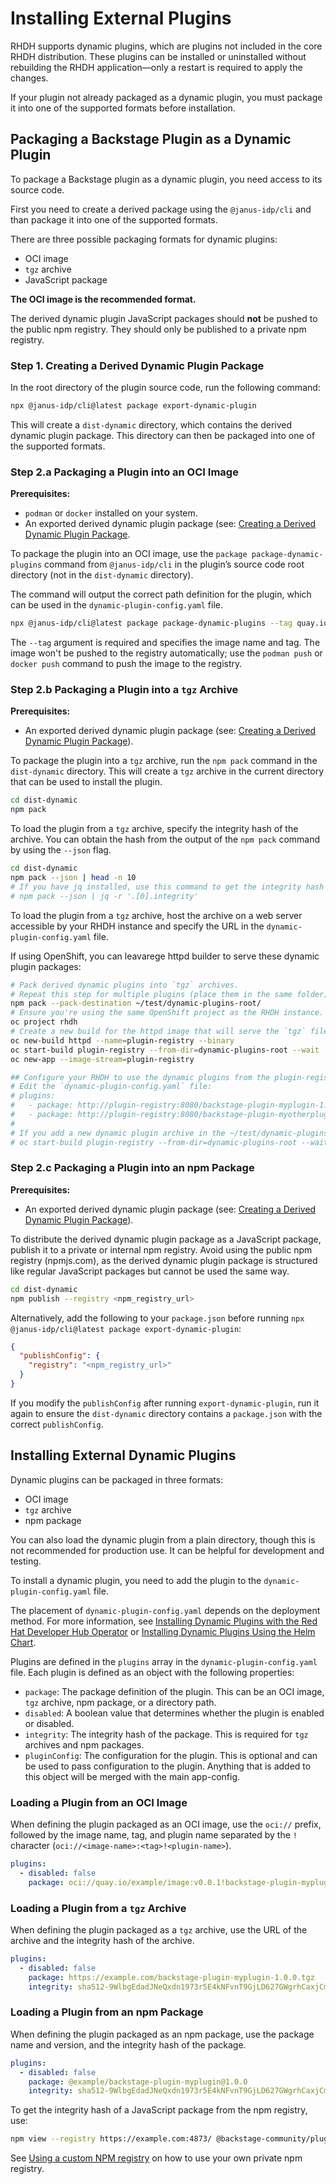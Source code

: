 # Installing External Plugins

RHDH supports dynamic plugins, which are plugins not included in the core RHDH distribution. These plugins can be installed or uninstalled without rebuilding the RHDH application—only a restart is required to apply the changes.

If your plugin not already packaged as a dynamic plugin, you must package it into one of the supported formats before installation.

## Packaging a Backstage Plugin as a Dynamic Plugin

To package a Backstage plugin as a dynamic plugin, you need access to its source code.

First you need to create a derived package using the `@janus-idp/cli` and than package it into one of the supported formats.

There are three possible packaging formats for dynamic plugins:

- OCI image
- `tgz` archive
- JavaScript package

**The OCI image is the recommended format.**

The derived dynamic plugin JavaScript packages should **not** be pushed to the public npm registry. They should only be published to a private npm registry.

### Step 1. Creating a Derived Dynamic Plugin Package

In the root directory of the plugin source code, run the following command:

```bash
npx @janus-idp/cli@latest package export-dynamic-plugin
```

This will create a `dist-dynamic` directory, which contains the derived dynamic plugin package. This directory can then be packaged into one of the supported formats.

### Step 2.a Packaging a Plugin into an OCI Image

**Prerequisites:**

- `podman` or `docker` installed on your system.
- An exported derived dynamic plugin package (see: [Creating a Derived Dynamic Plugin Package](#step-1-creating-a-derived-dynamic-plugin-package).

To package the plugin into an OCI image, use the `package package-dynamic-plugins` command from `@janus-idp/cli` in the plugin’s source code root directory (not in the `dist-dynamic` directory).

The command will output the correct path definition for the plugin, which can be used in the `dynamic-plugin-config.yaml` file.

```bash
npx @janus-idp/cli@latest package package-dynamic-plugins --tag quay.io/example/image:v0.0.1
```

The `--tag` argument is required and specifies the image name and tag. The image won't be pushed to the registry automatically; use the `podman push` or `docker push` command to push the image to the registry.

### Step 2.b Packaging a Plugin into a `tgz` Archive

**Prerequisites:**

- An exported derived dynamic plugin package (see: [Creating a Derived Dynamic Plugin Package](#step-1-creating-a-derived-dynamic-plugin-package)).

To package the plugin into a `tgz` archive, run the `npm pack` command in the `dist-dynamic` directory. This will create a `tgz` archive in the current directory that can be used to install the plugin.

```bash
cd dist-dynamic
npm pack
```

To load the plugin from a `tgz` archive, specify the integrity hash of the archive. You can obtain the hash from the output of the `npm pack` command by using the `--json` flag.

```bash
cd dist-dynamic
npm pack --json | head -n 10
# If you have jq installed, use this command to get the integrity hash directly:
# npm pack --json | jq -r '.[0].integrity'
```

To load the plugin from a `tgz` archive, host the archive on a web server accessible by your RHDH instance and specify the URL in the `dynamic-plugin-config.yaml` file.

If using OpenShift, you can leavarege httpd builder to serve these dynamic plugin packages:

```bash
# Pack derived dynamic plugins into `tgz` archives.
# Repeat this step for multiple plugins (place them in the same folder).
npm pack --pack-destination ~/test/dynamic-plugins-root/
# Ensure you're using the same OpenShift project as the RHDH instance.
oc project rhdh
# Create a new build for the httpd image that will serve the `tgz` files with dynamic plugins.
oc new-build httpd --name=plugin-registry --binary
oc start-build plugin-registry --from-dir=dynamic-plugins-root --wait
oc new-app --image-stream=plugin-registry

## Configure your RHDH to use the dynamic plugins from the plugin-registry.
# Edit the `dynamic-plugin-config.yaml` file:
# plugins:
#   - package: http://plugin-registry:8080/backstage-plugin-myplugin-1.9.6.tgz
#   - package: http://plugin-registry:8080/backstage-plugin-myotherplugin-1.10.0.tgz
#
# If you add a new dynamic plugin archive in the ~/test/dynamic-plugins-root folder, and run the OpenShift build again:
# oc start-build plugin-registry --from-dir=dynamic-plugins-root --wait
```

### Step 2.c Packaging a Plugin into an npm Package

**Prerequisites:**

- An exported derived dynamic plugin package (see: [Creating a Derived Dynamic Plugin Package](#step-1-creating-a-derived-dynamic-plugin-package)).

To distribute the derived dynamic plugin package as a JavaScript package, publish it to a private or internal npm registry. Avoid using the public npm registry (npmjs.com), as the derived dynamic plugin package is structured like regular JavaScript packages but cannot be used the same way.

```bash
cd dist-dynamic
npm publish --registry <npm_registry_url>
```

Alternatively, add the following to your `package.json` before running `npx @janus-idp/cli@latest package export-dynamic-plugin`:

```json
{
  "publishConfig": {
    "registry": "<npm_registry_url>"
  }
}
```

If you modify the `publishConfig` after running `export-dynamic-plugin`, run it again to ensure the `dist-dynamic` directory contains a `package.json` with the correct `publishConfig`.

## Installing External Dynamic Plugins

Dynamic plugins can be packaged in three formats:

- OCI image
- `tgz` archive
- npm package

You can also load the dynamic plugin from a plain directory, though this is not recommended for production use. It can be helpful for development and testing.

To install a dynamic plugin, you need to add the plugin to the `dynamic-plugin-config.yaml` file.

The placement of `dynamic-plugin-config.yaml` depends on the deployment method. For more information, see [Installing Dynamic Plugins with the Red Hat Developer Hub Operator](https://docs.redhat.com/en/documentation/red_hat_developer_hub/1.3/html/installing_and_viewing_dynamic_plugins/proc-config-dynamic-plugins-rhdh-operator_title-plugins-rhdh-about) or [Installing Dynamic Plugins Using the Helm Chart](https://docs.redhat.com/en/documentation/red_hat_developer_hub/1.3/html/installing_and_viewing_dynamic_plugins/con-install-dynamic-plugin-helm_title-plugins-rhdh-about).

Plugins are defined in the `plugins` array in the `dynamic-plugin-config.yaml` file. Each plugin is defined as an object with the following properties:

- `package`: The package definition of the plugin. This can be an OCI image, `tgz` archive, npm package, or a directory path.
- `disabled`: A boolean value that determines whether the plugin is enabled or disabled.
- `integrity`: The integrity hash of the package. This is required for `tgz` archives and npm packages.
- `pluginConfig`: The configuration for the plugin. This is optional and can be used to pass configuration to the plugin. Anything that is added to this object will be merged with the main app-config.

### Loading a Plugin from an OCI Image

When defining the plugin packaged as an OCI image, use the `oci://` prefix, followed by the image name, tag, and plugin name separated by the `!` character (`oci://<image-name>:<tag>!<plugin-name>`).

```yaml
plugins:
  - disabled: false
    package: oci://quay.io/example/image:v0.0.1!backstage-plugin-myplugin
```

### Loading a Plugin from a `tgz` Archive

When defining the plugin packaged as a `tgz` archive, use the URL of the archive and the integrity hash of the archive.

```yaml
plugins:
  - disabled: false
    package: https://example.com/backstage-plugin-myplugin-1.0.0.tgz
    integrity: sha512-9WlbgEdadJNeQxdn1973r5E4kNFvnT9GjLD627GWgrhCaxjCmxqdNW08cj+Bf47mwAtZMt1Ttyo+ZhDRDj9PoA==
```

### Loading a Plugin from an npm Package

When defining the plugin packaged as an npm package, use the package name and version, and the integrity hash of the package.

```yaml
plugins:
  - disabled: false
    package: @example/backstage-plugin-myplugin@1.0.0
    integrity: sha512-9WlbgEdadJNeQxdn1973r5E4kNFvnT9GjLD627GWgrhCaxjCmxqdNW08cj+Bf47mwAtZMt1Ttyo+ZhDRDj9PoA==
```

To get the integrity hash of a JavaScript package from the npm registry, use:

```bash
npm view --registry https://example.com:4873/ @backstage-community/plugin-todo-dynamic@0.2.40 dist.integrity
```

See [Using a custom NPM registry](../dynamic-plugins#using-a-custom-npm-registry) on how to use your own private npm registry.
